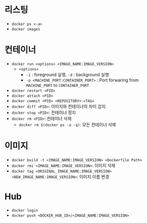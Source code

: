 # 리스팅

- `docker ps <-a>`
- `docker images`

# 컨테이너

- `docker run <options> <IMAGE_NAME:IMAGE_VERSION>`
  - `<options>`
    - `-i` : foreground 실행, `-d` : background 실행
    - `-p <MACHINE_PORT:CONTAINER_PORT>` : Port forwaring from `MACHINE_PORT` to `CONTAINER_PORT`
- `docker restart <PID>`
- `docker attach <PID>`
- `docker commit <PID> <REPOSITORY>:<TAG>`
- `docker diff <PID>`:  이미지와 컨테이너의 차이 감지
- `docker stop <PID>`: 컨테이너 정지
- `docker rm <PID>`: 컨테이너 삭제
  - `docker rm $(docker ps -a -q)`: 모든 컨테이너 삭제

# 이미지

- `docker build -t <IMAGE_NAME:IMAGE_VERSION> <Dockerfile Path>`
- `docker rmi <IMAGE_NAME:IMAGE_VERSION>`: 이미지 삭제
- `docker tag <ORIGINAL_IMAGE_NAME:IMAGE_VERSION> <NEW_IMAGE_NAME:IMAGE_VERSION>`: 이미지 이름 변경

# Hub

- `docker login`
- `docker push <DOCKER_HUB_ID>/<IMAGE_NAME:IMAGE_VERSION>`
